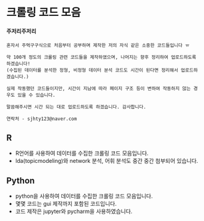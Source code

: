 # 크롤링 코드 모음

#### 주저리주저리

```
혼자서 주먹구구식으로 처음부터 공부하며 제작한 저의 자식 같은 소중한 코드들입니다 ㅠ

약 100개 정도의 크롤링 관련 코드들을 제작하였으며, 나머지는 향후 정리하여 업로드하도록 하겠습니다! 
(수집된 데이터를 분석한 정형, 비정형 데이터 분석 코드도 시간이 된다면 정리해서 업로드하겠습니다.)

실제 작동했던 코드들이지만, 시간이 지남에 따라 페이지 구조 등이 변하여 작동하지 않는 경우도 있을 수 있습니다. 

말씀해주시면 시간 되는 대로 업로드하도록 하겠습니다. 감사합니다.

연락처 - sjhty123@naver.com
```



## R

* R언어를 사용하여 데이터를 수집한 크롤링 코드 모음입니다.
* lda(topicmodeling)와 network 분석, 어휘 분석도 중간 중간 첨부되어 있습니다.



## Python

* python을 사용하여 데이터를 수집한 크롤링 코드 모음입니다.
* 몇몇 코드는 gui 제작까지 포함된 코드입니다.
* 코드 제작은 jupyter와 pycharm을 사용하였습니다.